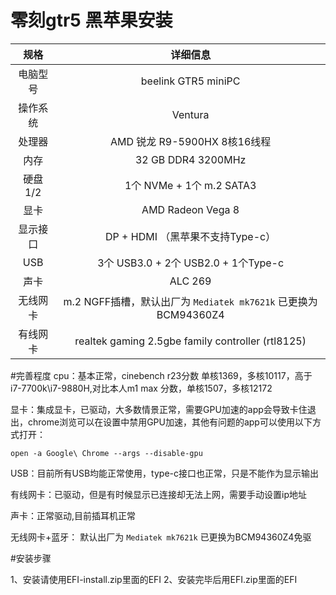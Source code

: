 # 零刻gtr5 黑苹果安装


|   规格   |                           详细信息                           |
| :------: | :----------------------------------------------------------: |
| 电脑型号 |                beelink GTR5 miniPC                 |
| 操作系统 |                Ventura              |
|  处理器  |       AMD 锐龙 R9-5900HX 8核16线程       |
|   内存   |            32 GB DDR4 3200MHz            |
| 硬盘1/2  |               1个 NVMe + 1个 m.2 SATA3                 |
|   显卡   |                 AMD Radeon Vega 8                 |
| 显示接口 |   DP +  HDMI （黑苹果不支持Type-c）    |
| USB   |   3个 USB3.0 + 2个 USB2.0 + 1个Type-c    |
|   声卡   |                       ALC 269                       |
| 无线网卡 | m.2 NGFF插槽，默认出厂为 `Mediatek mk7621k` 已更换为BCM94360Z4 |
| 有线网卡 |               realtek gaming 2.5gbe family controller (rtl8125)               |

 
 
 #完善程度
 cpu：基本正常，cinebench r23分数 单核1369，多核10117，高于 i7-7700k\i7-9880H,对比本人m1 max 分数，单核1507，多核12172
 
 显卡：集成显卡，已驱动，大多数情景正常，需要GPU加速的app会导致卡住退出，chrome浏览可以在设置中禁用GPU加速，其他有问题的app可以使用以下方式打开：
 
 `open -a Google\ Chrome --args --disable-gpu`
 
 USB：目前所有USB均能正常使用，type-c接口也正常，只是不能作为显示输出
 
 有线网卡：已驱动，但是有时候显示已连接却无法上网，需要手动设置ip地址
 
 声卡：正常驱动,目前插耳机正常
 
 无线网卡+蓝牙： 默认出厂为 `Mediatek mk7621k` 已更换为BCM94360Z4免驱
 
 
 #安装步骤
 
 1、安装请使用EFI-install.zip里面的EFI 
 2、安装完毕后用EFI.zip里面的EFI 
 
 




